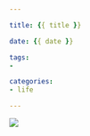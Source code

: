 ```yaml
---

title: {{ title }}

date: {{ date }}

tags:
- 

categories:
- life

---
```


<!--more-->

![](/img/)